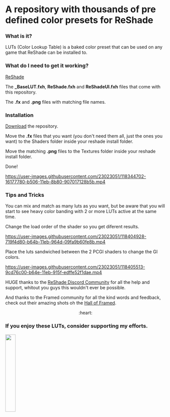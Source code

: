


# A repository with thousands of pre defined color presets for ReShade 
### **What is it?** <br />

LUTs (Color Lookup Table) is a baked color preset that can be used on any game that ReShade can be installed to. <br />

### **What do I need to get it working?** <br />

 [ReShade](https://reshade.me)

The <strong>_BaseLUT.fxh</strong>, <strong>ReShade.fxh</strong> and <strong>ReShadeUI.fxh</strong> files that come with this repository.

The <strong>.fx</strong> and <strong>.png</strong> files with matching file names.

### **Installation**

[Download](https://github.com/TheGordinho/MLUT/archive/refs/heads/master.zip) the repository.

Move the <strong>.fx</strong> files that you want (you don't need them all, just the ones you want) to the Shaders folder inside your reshade install folder.

Move the matching <strong>.png</strong> files to the Textures folder inside your reshade install folder.

Done! <br />

https://user-images.githubusercontent.com/23023051/118344702-16177780-b506-11eb-8b80-907017128b5b.mp4


### **Tips and Tricks**

You can mix and match as many luts as you want, but be aware that you will start to see heavy color banding with 2 or more LUTs active at the same time.

Change the load order of the shader so you get diferent results.

https://user-images.githubusercontent.com/23023051/118404928-719f4d80-b64b-11eb-964d-09fa9b60fe8b.mp4

Place the luts sandwiched between the 2 PCGI shaders to change the GI colors.

https://user-images.githubusercontent.com/23023051/118405513-9cd76c00-b64e-11eb-915f-edffe52f1dae.mp4

HUGE thanks to the [ReShade Discord Community](https://discord.gg/PrwndfH) for all the help and support, whitout you guys this wouldn't ever be possible.

And thanks to the Framed community for all the kind words and feedback, check out their amazing shots oh the [Hall of Framed](https://framedsc.github.io/HallOfFramed/).

<p align="center">:heart:</p>

### **If you enjoy these LUTs, consider supporting my efforts.** 

[<img src="https://cdn.discordapp.com/attachments/817234274277261315/842943204310515722/525-5258123_support-the-blog-png-logo-ko-fi-transparent.png" width="25%" height="25%">](https://ko-fi.com/thegordinho) 


